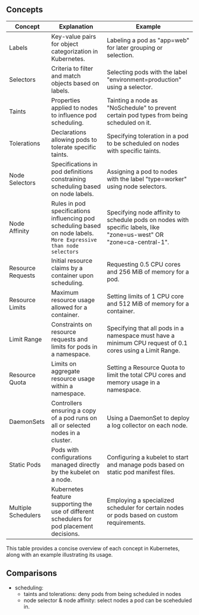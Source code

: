 ## Concepts

| Concept             | Explanation                                                                                | Example                                                                                                   |
| ------------------- | ------------------------------------------------------------------------------------------ | --------------------------------------------------------------------------------------------------------- |
| Labels              | Key-value pairs for object categorization in Kubernetes.                                   | Labeling a pod as "app=web" for later grouping or selection.                                              |
| Selectors           | Criteria to filter and match objects based on labels.                                      | Selecting pods with the label "environment=production" using a selector.                                  |
| Taints              | Properties applied to nodes to influence pod scheduling.                                   | Tainting a node as "NoSchedule" to prevent certain pod types from being scheduled on it.                  |
| Tolerations         | Declarations allowing pods to tolerate specific taints.                                    | Specifying toleration in a pod to be scheduled on nodes with specific taints.                             |
| Node Selectors      | Specifications in pod definitions constraining scheduling based on node labels.            | Assigning a pod to nodes with the label "type=worker" using node selectors.                               |
| Node Affinity       | Rules in pod specifications influencing pod scheduling based on node labels. `More Expressive than node selectors`              | Specifying node affinity to schedule pods on nodes with specific labels, like "zone=us-west" OR "zone=ca-central-1".             |
| Resource Requests   | Initial resource claims by a container upon scheduling.                                    | Requesting 0.5 CPU cores and 256 MiB of memory for a pod.                                                 |
| Resource Limits     | Maximum resource usage allowed for a container.                                            | Setting limits of 1 CPU core and 512 MiB of memory for a container.                                       |
| Limit Range         | Constraints on resource requests and limits for pods in a namespace.                       | Specifying that all pods in a namespace must have a minimum CPU request of 0.1 cores using a Limit Range. |
| Resource Quota      | Limits on aggregate resource usage within a namespace.                                     | Setting a Resource Quota to limit the total CPU cores and memory usage in a namespace.                    |
| DaemonSets          | Controllers ensuring a copy of a pod runs on all or selected nodes in a cluster.           | Using a DaemonSet to deploy a log collector on each node.                                                 |
| Static Pods         | Pods with configurations managed directly by the kubelet on a node.                        | Configuring a kubelet to start and manage pods based on static pod manifest files.                        |
| Multiple Schedulers | Kubernetes feature supporting the use of different schedulers for pod placement decisions. | Employing a specialized scheduler for certain nodes or pods based on custom requirements.                 |

This table provides a concise overview of each concept in Kubernetes, along with an example illustrating its usage.

## Comparisons

- scheduling:
  - taints and tolerations: deny pods from being scheduled in nodes
  - node selector & node affinity: select nodes a pod can be sceheduled in.
